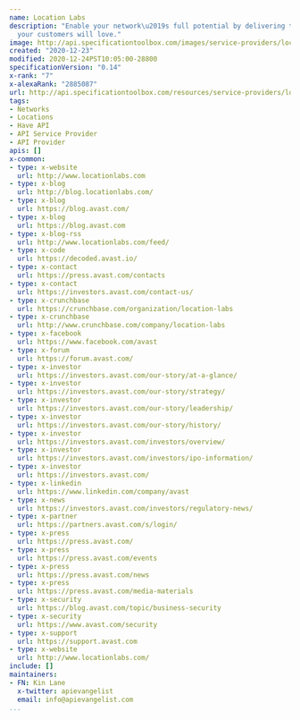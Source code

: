 ```yaml
---
name: Location Labs
description: "Enable your network\u2019s full potential by delivering top grade products
  your customers will love."
image: http://api.specificationtoolbox.com/images/service-providers/location-labs.jpg
created: "2020-12-23"
modified: 2020-12-24PST10:05:00-28800
specificationVersion: "0.14"
x-rank: "7"
x-alexaRank: "2885087"
url: http://api.specificationtoolbox.com/resources/service-providers/location-labs/
tags:
- Networks
- Locations
- Have API
- API Service Provider
- API Provider
apis: []
x-common:
- type: x-website
  url: http://www.locationlabs.com
- type: x-blog
  url: http://blog.locationlabs.com/
- type: x-blog
  url: https://blog.avast.com/
- type: x-blog
  url: https://blog.avast.com
- type: x-blog-rss
  url: http://www.locationlabs.com/feed/
- type: x-code
  url: https://decoded.avast.io/
- type: x-contact
  url: https://press.avast.com/contacts
- type: x-contact
  url: https://investors.avast.com/contact-us/
- type: x-crunchbase
  url: https://crunchbase.com/organization/location-labs
- type: x-crunchbase
  url: http://www.crunchbase.com/company/location-labs
- type: x-facebook
  url: https://www.facebook.com/avast
- type: x-forum
  url: https://forum.avast.com/
- type: x-investor
  url: https://investors.avast.com/our-story/at-a-glance/
- type: x-investor
  url: https://investors.avast.com/our-story/strategy/
- type: x-investor
  url: https://investors.avast.com/our-story/leadership/
- type: x-investor
  url: https://investors.avast.com/our-story/history/
- type: x-investor
  url: https://investors.avast.com/investors/overview/
- type: x-investor
  url: https://investors.avast.com/investors/ipo-information/
- type: x-investor
  url: https://investors.avast.com/
- type: x-linkedin
  url: https://www.linkedin.com/company/avast
- type: x-news
  url: https://investors.avast.com/investors/regulatory-news/
- type: x-partner
  url: https://partners.avast.com/s/login/
- type: x-press
  url: https://press.avast.com/
- type: x-press
  url: https://press.avast.com/events
- type: x-press
  url: https://press.avast.com/news
- type: x-press
  url: https://press.avast.com/media-materials
- type: x-security
  url: https://blog.avast.com/topic/business-security
- type: x-security
  url: https://www.avast.com/security
- type: x-support
  url: https://support.avast.com
- type: x-website
  url: http://www.locationlabs.com/
include: []
maintainers:
- FN: Kin Lane
  x-twitter: apievangelist
  email: info@apievangelist.com
...
```

